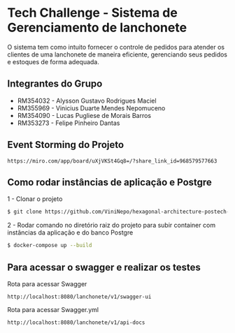 # Tech Challenge - Sistema de Gerenciamento de lanchonete

O sistema tem como intuito fornecer o controle de pedidos para atender os clientes de uma lanchonete de maneira eficiente, gerenciando seus pedidos e estoques de forma adequada.

## Integrantes do Grupo
- RM354032 - Alysson Gustavo Rodrigues Maciel
- RM355969 - Vinicius Duarte Mendes Nepomuceno
- RM354090 - Lucas Pugliese de Morais Barros
- RM353273 - Felipe Pinheiro Dantas

## Event Storming do Projeto
```url
https://miro.com/app/board/uXjVKSt4Gq8=/?share_link_id=968579577663
```

## Como rodar instâncias de aplicação e Postgre

1 - Clonar o projeto
```bash
$ git clone https://github.com/ViniNepo/hexagonal-architecture-postech-challenge.git
```
2 - Rodar comando no diretório raiz do projeto para subir container com instâncias da aplicação e do banco Postgre
```bash
$ docker-compose up --build
```

## Para acessar o swagger e realizar os testes
Rota para acessar Swagger
```url
http://localhost:8080/lanchonete/v1/swagger-ui
```
Rota para acessar Swagger.yml
```url
http://localhost:8080/lanchonete/v1/api-docs
```
